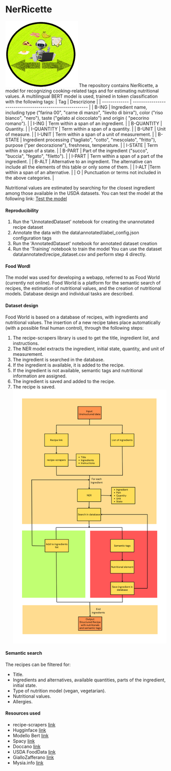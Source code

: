 # NerRicette
![Bot](assets/imgs/bot_green.png?raw=true "Bot")
The repository contains NerRicette, a model for recognizing cooking-related tags and for estimating nutritional values.
A multilingual BERT model is used, trained in token classification with the following tags:
| Tag           | Descrizione                                              |
| ------------- | -------------------------------------------------------- |
| B-ING         | Ingredient name, including type ("farina 00", 
"carne di manzo", "lievito di birra"), color ("riso bianco", "nero"), 
taste ("gelato al cioccolato") and origin ( "pecorino romano").            |
| I-ING         | Term within a span of an ingredient.                     |
| B-QUANTITY    | Quantity.                                                |
| I-QUANTITY    | Term within a span of a quantity.                        |
| B-UNIT        | Unit of measure.                                         |
| I-UNIT        | Term within a span of a unit of measurement.             |
| B-STATE       | Ingredient processing ("tagliato", "cotto", "mescolato", 
"fritto"), purpose ("per decorazione"), freshness, temperature.            |
| I-STATE       | Term within a span of a state.                           |
| B-PART        | Part of the ingredient  ("succo", "buccia", "fegato", 
"filetto").                                                                |
| I-PART        | Term within a span of a part of the ingredient.          |
| B-ALT         |   Alternative to an ingredient. The alternative can 
include all the elements of this table or only some of them.               |
| I-ALT         |Term within a span of an alternative.                     |
| O             | Punctuation or terms not included in the above
 categories.                                                               |

Nutritional values are estimated by searching for the closest ingredient among those available in the USDA datasets.
You can test the model at the following link:
[Test the model](https://colab.research.google.com/drive/1uDFF2jacVXE4TaxSXtPhCpB4YNwkganj#)

#### Reproducibility

1. Run the 'UnnotatedDataset' notebook for creating the unannotated recipe dataset
2. Annotate the data with the data\annotated\label_config.json configuration tags
3. Run the 'AnnotatedDataset' notebook for annotated dataset creation
4. Run the 'Training' notebook to train the model
You can use the dataset data\annotated\recipe_dataset.csv and perform step 4 directly.
#### Food Wordl
The model was used for developing a webapp, referred to as Food World (currently not online).
Food World is a platform for the semantic search of recipes, the estimation of nutritional values, and the creation of nutritional models.
Database design and individual tasks are described.
#### Dataset design
Food World is based on a database of recipes, with ingredients and nutritional values.
The insertion of a new recipe takes place automatically (with a possible final human control), through the following steps:
1. The recipe-scrapers library is used to get the title, ingredient list, and instructions.
2. The NER model extracts the ingredient, initial state, quantity, and unit of measurement.
3. The ingredient is searched in the database.
4. If the ingredient is available, it is added to the recipe.
5. If the ingredient is not available, semantic tags and nutritional information are assigned.
6. The ingredient is saved and added to the recipe.
7. The recipe is saved.
![Bot](assets/imgs/scheme.png?raw=true "Bot")
#### Semantic search
The recipes can be filtered for:
* Title.
* Ingredients and alternatives, available quantities, parts of the ingredient, initial state.
* Type of nutrition model (vegan, vegetarian).
* Nutritional values.
* Allergies.
#### Resources used
* recipe-scrapers [link](https://github.com/hhursev/recipe-scrapers)
* Hugginface [link](https://huggingface.co/)
* Modello Bert [link](https://huggingface.co/bert-base-multilingual-uncased)
* Spacy [link](https://spacy.io/)
* Doccano [link](https://github.com/doccano/doccano)
* USDA FoodData [link](https://fdc.nal.usda.gov/)
* GialloZafferano [link](https://www.giallozafferano.it/)
* Mysia.info [link](https://www.misya.info/)
